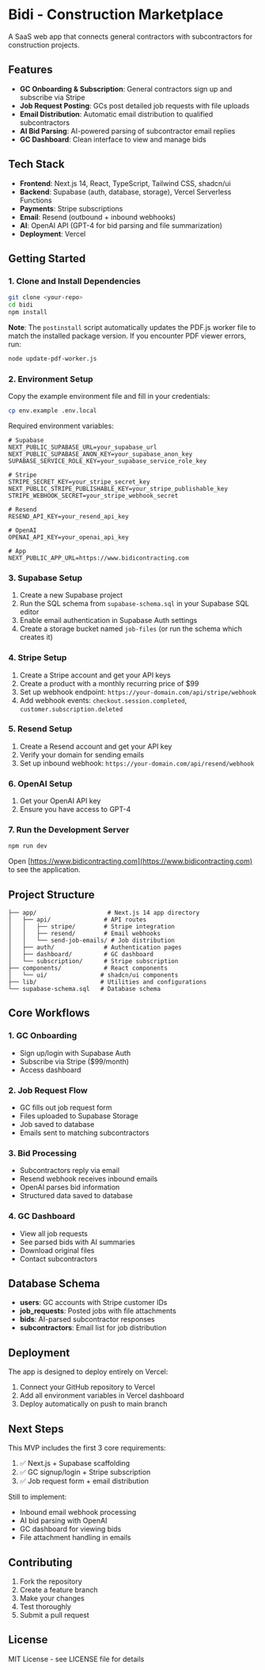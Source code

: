 # Bidi - Construction Marketplace

A SaaS web app that connects general contractors with subcontractors for construction projects.

## Features

- **GC Onboarding & Subscription**: General contractors sign up and subscribe via Stripe
- **Job Request Posting**: GCs post detailed job requests with file uploads
- **Email Distribution**: Automatic email distribution to qualified subcontractors
- **AI Bid Parsing**: AI-powered parsing of subcontractor email replies
- **GC Dashboard**: Clean interface to view and manage bids

## Tech Stack

- **Frontend**: Next.js 14, React, TypeScript, Tailwind CSS, shadcn/ui
- **Backend**: Supabase (auth, database, storage), Vercel Serverless Functions
- **Payments**: Stripe subscriptions
- **Email**: Resend (outbound + inbound webhooks)
- **AI**: OpenAI API (GPT-4 for bid parsing and file summarization)
- **Deployment**: Vercel

## Getting Started

### 1. Clone and Install Dependencies

```bash
git clone <your-repo>
cd bidi
npm install
```

**Note**: The `postinstall` script automatically updates the PDF.js worker file to match the installed package version. If you encounter PDF viewer errors, run:
```bash
node update-pdf-worker.js
```

### 2. Environment Setup

Copy the example environment file and fill in your credentials:

```bash
cp env.example .env.local
```

Required environment variables:

```env
# Supabase
NEXT_PUBLIC_SUPABASE_URL=your_supabase_url
NEXT_PUBLIC_SUPABASE_ANON_KEY=your_supabase_anon_key
SUPABASE_SERVICE_ROLE_KEY=your_supabase_service_role_key

# Stripe
STRIPE_SECRET_KEY=your_stripe_secret_key
NEXT_PUBLIC_STRIPE_PUBLISHABLE_KEY=your_stripe_publishable_key
STRIPE_WEBHOOK_SECRET=your_stripe_webhook_secret

# Resend
RESEND_API_KEY=your_resend_api_key

# OpenAI
OPENAI_API_KEY=your_openai_api_key

# App
NEXT_PUBLIC_APP_URL=https://www.bidicontracting.com
```

### 3. Supabase Setup

1. Create a new Supabase project
2. Run the SQL schema from `supabase-schema.sql` in your Supabase SQL editor
3. Enable email authentication in Supabase Auth settings
4. Create a storage bucket named `job-files` (or run the schema which creates it)

### 4. Stripe Setup

1. Create a Stripe account and get your API keys
2. Create a product with a monthly recurring price of $99
3. Set up webhook endpoint: `https://your-domain.com/api/stripe/webhook`
4. Add webhook events: `checkout.session.completed`, `customer.subscription.deleted`

### 5. Resend Setup

1. Create a Resend account and get your API key
2. Verify your domain for sending emails
3. Set up inbound webhook: `https://your-domain.com/api/resend/webhook`

### 6. OpenAI Setup

1. Get your OpenAI API key
2. Ensure you have access to GPT-4

### 7. Run the Development Server

```bash
npm run dev
```

Open [https://www.bidicontracting.com](https://www.bidicontracting.com) to see the application.

## Project Structure

```
├── app/                    # Next.js 14 app directory
│   ├── api/               # API routes
│   │   ├── stripe/        # Stripe integration
│   │   ├── resend/        # Email webhooks
│   │   └── send-job-emails/ # Job distribution
│   ├── auth/              # Authentication pages
│   ├── dashboard/         # GC dashboard
│   └── subscription/      # Stripe subscription
├── components/            # React components
│   └── ui/               # shadcn/ui components
├── lib/                  # Utilities and configurations
└── supabase-schema.sql   # Database schema
```

## Core Workflows

### 1. GC Onboarding
- Sign up/login with Supabase Auth
- Subscribe via Stripe ($99/month)
- Access dashboard

### 2. Job Request Flow
- GC fills out job request form
- Files uploaded to Supabase Storage
- Job saved to database
- Emails sent to matching subcontractors

### 3. Bid Processing
- Subcontractors reply via email
- Resend webhook receives inbound emails
- OpenAI parses bid information
- Structured data saved to database

### 4. GC Dashboard
- View all job requests
- See parsed bids with AI summaries
- Download original files
- Contact subcontractors

## Database Schema

- **users**: GC accounts with Stripe customer IDs
- **job_requests**: Posted jobs with file attachments
- **bids**: AI-parsed subcontractor responses
- **subcontractors**: Email list for job distribution

## Deployment

The app is designed to deploy entirely on Vercel:

1. Connect your GitHub repository to Vercel
2. Add all environment variables in Vercel dashboard
3. Deploy automatically on push to main branch

## Next Steps

This MVP includes the first 3 core requirements:
1. ✅ Next.js + Supabase scaffolding
2. ✅ GC signup/login + Stripe subscription
3. ✅ Job request form + email distribution

Still to implement:
- Inbound email webhook processing
- AI bid parsing with OpenAI
- GC dashboard for viewing bids
- File attachment handling in emails

## Contributing

1. Fork the repository
2. Create a feature branch
3. Make your changes
4. Test thoroughly
5. Submit a pull request

## License

MIT License - see LICENSE file for details
